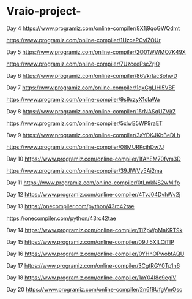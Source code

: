 # Vraio-project-

Day 4 
https://www.programiz.com/online-compiler/8X1j9qoGWQdmt

https://www.programiz.com/online-compiler/1UzcePCvIZOUr

Day 5 
https://www.programiz.com/online-compiler/2O01WWMO7K49X

https://www.programiz.com/online-compiler/7UzceePscZrjO

Day 6 
https://www.programiz.com/online-compiler/86VkrlacSohwD

Day 7 
https://www.programiz.com/online-compiler/1qxGgLIHl5VBF 

https://www.programiz.com/online-compiler/9s9xzyX1cIaWa

Day 8 
https://www.programiz.com/online-compiler/15rNASqUZVjrZ

https://www.programiz.com/online-compiler/5xlwB5WP9raET

Day 9 
https://www.programiz.com/online-compiler/3aYDKJKbBeDLh

https://www.programiz.com/online-compiler/08MURKcjhDw7J

Day 10 
https://www.programiz.com/online-compiler/1fAhEM70fym3D

https://www.programiz.com/online-compiler/39JlWVy5Ai2ma

Day 11 
https://www.programiz.com/online-compiler/0tLmkNS2wMlfp

Day 12 
https://www.programiz.com/online-compiler/4TvJ04DvhWv2j

Day 13 
https://onecompiler.com/python/43rc42tae

https://onecompiler.com/python/43rc42tae

Day 14 
https://www.programiz.com/online-compiler/11ZpWpMaKRT9k

Day 15 
https://www.programiz.com/online-compiler/09Jl5XILCiTIP

Day 16 
https://www.programiz.com/online-compiler/0YHnOPwobtAQU

Day 17 
https://www.programiz.com/online-compiler/3CgtRGY0Tp1n6

Day 18 
https://www.programiz.com/online-compiler/1aY04l8c9egiV

Day 20 
https://www.programiz.com/online-compiler/2n6f8UfgVmOsc